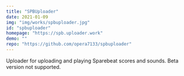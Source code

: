 ```yaml
---
title: "SPBUploader"
date: 2021-01-09 
img: "img/works/spbuploader.jpg"
id: "spbuploader"
homepage: "https://spb.uploader.work"
demo: ""
repo: "https://github.com/opera7133/spbuploader"
---
```

Uploader for uploading and playing Sparebeat scores and sounds.
Beta version not supported.
